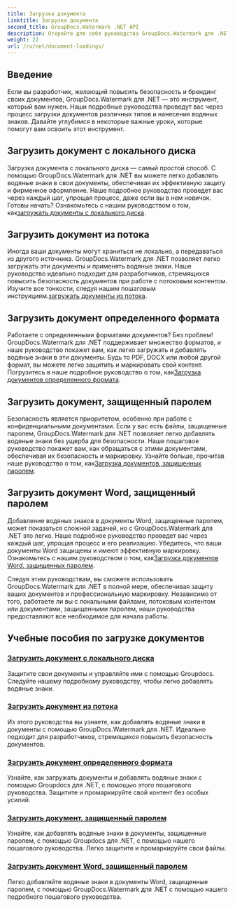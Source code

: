 ```yaml
---
title: Загрузка документа
linktitle: Загрузка документа
second_title: GroupDocs.Watermark .NET API
description: Откройте для себя руководства GroupDocs.Watermark для .NET, позволяющие загружать документы и наносить водяные знаки, обеспечивая безопасность документов и фирменную символику с помощью пошаговых руководств.
weight: 22
url: /ru/net/document-loadings/
---
```

## Введение
Если вы разработчик, желающий повысить безопасность и брендинг своих документов, GroupDocs.Watermark для .NET — это инструмент, который вам нужен. Наши подробные руководства проведут вас через процесс загрузки документов различных типов и нанесения водяных знаков. Давайте углубимся в некоторые важные уроки, которые помогут вам освоить этот инструмент.

## Загрузить документ с локального диска
Загрузка документа с локального диска — самый простой способ. С помощью GroupDocs.Watermark для .NET вы можете легко добавлять водяные знаки в свои документы, обеспечивая их эффективную защиту и фирменное оформление. Наше подробное руководство проведет вас через каждый шаг, упрощая процесс, даже если вы в нем новичок. Готовы начать? Ознакомьтесь с нашим руководством о том, как[загружать документы с локального диска](./load-document-from-local-disk/).

## Загрузить документ из потока
 Иногда ваши документы могут храниться не локально, а передаваться из другого источника. GroupDocs.Watermark для .NET позволяет легко загружать эти документы и применять водяные знаки. Наше руководство идеально подходит для разработчиков, стремящихся повысить безопасность документов при работе с потоковым контентом. Изучите все тонкости, следуя нашим пошаговым инструкциям.[загружать документы из потока](./load-document-from-stream/).

## Загрузить документ определенного формата
Работаете с определенными форматами документов? Без проблем! GroupDocs.Watermark для .NET поддерживает множество форматов, и наше руководство покажет вам, как легко загружать и добавлять водяные знаки в эти документы. Будь то PDF, DOCX или любой другой формат, вы можете легко защитить и маркировать свой контент. Погрузитесь в наше подробное руководство о том, как[Загрузка документов определенного формата](./load-specific-format-document/).

## Загрузить документ, защищенный паролем
 Безопасность является приоритетом, особенно при работе с конфиденциальными документами. Если у вас есть файлы, защищенные паролем, GroupDocs.Watermark для .NET позволяет легко добавлять водяные знаки без ущерба для безопасности. Наше пошаговое руководство покажет вам, как обращаться с этими документами, обеспечивая их безопасность и маркировку. Узнайте больше, прочитав наше руководство о том, как[Загрузка документов, защищенных паролем](./load-password-protected-document/).

## Загрузить документ Word, защищенный паролем
Добавление водяных знаков в документы Word, защищенные паролем, может показаться сложной задачей, но с GroupDocs.Watermark для .NET это легко. Наше подробное руководство проведет вас через каждый шаг, упрощая процесс и его реализацию. Убедитесь, что ваши документы Word защищены и имеют эффективную маркировку. Ознакомьтесь с нашим руководством о том, как[Загрузка документов Word, защищенных паролем](./load-password-protected-word-document/).

Следуя этим руководствам, вы сможете использовать GroupDocs.Watermark для .NET в полной мере, обеспечивая защиту ваших документов и профессиональную маркировку. Независимо от того, работаете ли вы с локальными файлами, потоковым контентом или документами, защищенными паролем, наши руководства предоставляют все необходимое для начала работы.
## Учебные пособия по загрузке документов
### [Загрузить документ с локального диска](./load-document-from-local-disk/)
Защитите свои документы и управляйте ими с помощью Groupdocs. Следуйте нашему подробному руководству, чтобы легко добавлять водяные знаки.
### [Загрузить документ из потока](./load-document-from-stream/)
Из этого руководства вы узнаете, как добавлять водяные знаки в документы с помощью GroupDocs.Watermark для .NET. Идеально подходит для разработчиков, стремящихся повысить безопасность документов.
### [Загрузить документ определенного формата](./load-specific-format-document/)
Узнайте, как загружать документы и добавлять водяные знаки с помощью Groupdocs для .NET, с помощью этого пошагового руководства. Защитите и промаркируйте свой контент без особых усилий.
### [Загрузить документ, защищенный паролем](./load-password-protected-document/)
Узнайте, как добавлять водяные знаки в документы, защищенные паролем, с помощью Groupdocs для .NET, с помощью нашего пошагового руководства. Легко защитите и промаркируйте свои файлы.
### [Загрузить документ Word, защищенный паролем](./load-password-protected-word-document/)
Легко добавляйте водяные знаки в документы Word, защищенные паролем, с помощью GroupDocs.Watermark для .NET с помощью нашего подробного пошагового руководства.